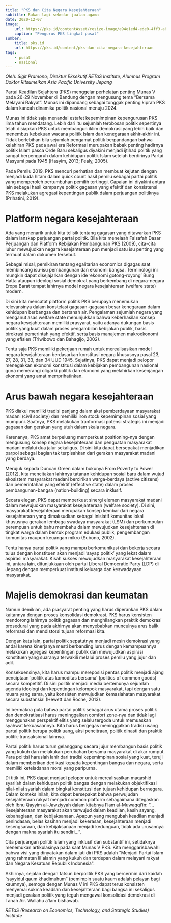 ```yaml
---
title: "PKS dan Cita Negara Kesejahteraan"
subtitle: Bukan lagi sekedar jualan agama
date: 2020-12-07
image: 
    url: https://pks.id/contentAsset/resize-image/e94e1ed4-ede0-4ff3-a8b3-d29de48af86d/image/?byInode=true&h=768
    caption: "Pengurus PKS tingkat pusat"
sumber: 
    title: pks.id
    url: https://pks.id/content/pks-dan-cita-negara-kesejahteraan
tags:
    - pusat
    - nasional
---
```


*Oleh: Sigit Pramono; Direktur Eksekutif RETaS Institute, Alumnus Program Doktor Ritsumeikan Asia Pacific University Jepang*

Partai Keadilan Sejahtera (PKS) menggelar perhelatan penting Munas V pada 26-29 November di Bandung dengan mengusung tema “Bersama Melayani Rakyat”. Munas ini dipandang sebagai tonggak penting kiprah PKS dalam kancah dinamika politik nasional menuju 2024.

Munas ini tidak saja menandai estafet kepemimpinan kepengurusan PKS lima tahun mendatang. Lebih dari itu sejumlah terobosan politik sepertinya telah disiapkan PKS untuk membangun iklim demokrasi yang lebih baik dan menembus kebekuan wacana politik Islam dan kenegaraan akhir-akhir ini. 
Tidak berlebihan bila sejumlah pengamat politik berpandangan bahwa kelahiran PKS pada awal era Reformasi merupakan babak penting hadirnya politik Islam pasca Orde Baru sekaligus diyakini menjadi ijtihad politik yang sangat berpengaruh dalam kehidupan politik Islam setelah berdirinya Partai Masyumi pada 1945 (Hasyim, 2013; Fealy, 2005).

Pada Pemilu 2019, PKS mencuri perhatian dan membuat kejutan dengan menjadi kuda hitam dalam quick count hasil pemilu sebagai partai politik yang memperoleh pertumbuhan pemilih tertinggi. Capaian ini diyakini antara lain sebagai hasil kampanye politik gagasan yang efektif dan konsistensi PKS melakukan agregasi kepentingan publik dalam perjuangan politiknya (Prihatini, 2019).

# Platform negara kesejahteraan

Ada yang menarik untuk kita telisik tentang gagasan yang ditawarkan PKS dalam lanskap perjuangan partai politik. Bila kita menelaah Falsafah Dasar Perjuangan dan Platform Kebijakan Pembangunan PKS (2009), cita-cita luhur mewujudkan negara kesejahteraan pun menjadi satu isu penting yang termuat dalam dokumen tersebut. 

Sebagai misal, pemikiran tentang egalitarian economics digagas saat membincang isu-isu pembangunan dan ekonomi bangsa. Terminologi ini mungkin dapat disejajarkan dengan ide ‘ekonomi gotong-royong’ Bung Hatta ataupun ideologi sosial demokrat yang berkembang di negara-negara Eropa Barat tempat lahirnya model negara kesejahteraan (welfare state) modern.

Di sini kita mencatat platform politik PKS berupaya menemukan relevansinya dalam konstelasi gagasan-gagasan besar kenegaraan dalam kehidupan berbangsa dan bertanah air. Pengalaman sejumlah negara yang menganut asas welfare state menunjukkan bahwa keberhasilan konsep negara kesejahteraan memiliki prasyarat, yaitu adanya dukungan basis politik yang kuat dalam proses pengambilan kebijakan publik, basis birokrasi pemerintah yang efektif, serta basis manajemen makroekonomi yang efisien (Triwibowo dan Bahagijo, 2002).

Tentu saja PKS memiliki pekerjaan rumah untuk merealisasikan model negara kesejahteraan berdasarkan konstitusi negara khususnya pasal 23, 27, 28, 31, 33, dan 34 UUD 1945. Sejatinya, PKS dapat menjadi pelopor menegakkan ekonomi konstitusi dalam kebijakan pembangunan nasional guna memerangi oligarki politik dan ekonomi yang melahirkan kesenjangan ekonomi yang amat memprihatinkan.

# Arus bawah negara kesejahteraan

PKS diakui memiliki tradisi panjang dalam aksi pemberdayaan masyarakat madani (civil society) dan memiliki iron stock kepemimpinan sosial yang mumpuni. Saatnya, PKS melakukan tranformasi potensi strategis ini menjadi gagasan dan gerakan yang utuh dalam skala negara.

Karenanya, PKS amat berpeluang memperkuat positioning-nya dengan mengusung konsep negara kesejahteraan dan penguatan masyarakat madani melalui dua jalur sekaligus. Di sini kita dapat bersepakat menjadikan parpol sebagai bagian tak terpisahkan dari gerakan masyarakat madani yang berdaya.

Merujuk kepada Duncan Green dalam bukunya From Poverty to Power (2012), kita mencitakan lahirnya tatanan kehidupan sosial baru dalam wujud ekosistem masyarakat madani bercirikan warga-berdaya (active citizens) dan pemerintahan yang efektif (effective state) dalam proses pembangunan-bangsa (nation-building) secara inklusif.

Secara elegan, PKS dapat memperkuat sinergi elemen masyarakat madani dalam mewujudkan masyarakat kesejahteraan (welfare society). Di sini, masyarakat kesejahteraan merupakan konsep kembar dari negara kesejahteraan yang dimaksudkan sebagai inisiatif komunitas lokal khususnya gerakan lembaga swadaya masyarakat (LSM) dan perkumpulan perempuan untuk bahu membahu dalam mewujudkan kesejahteraan di tingkat warga dalam bentuk program edukasi publik, pengembangan komunitas maupun keuangan mikro (Subono, 2002).

Tentu hanya partai politik yang mampu berkomunikasi dan bekerja secara tulus dengan konstituen akan menjadi ’sayap politik’ yang lekat dalam aspirasi masyarakat. Kisah sukses mewujudkan masyarakat kesejahteraan ini, antara lain, ditunjukkaan oleh partai Liberal Democratic Party (LDP) di Jepang dengan memperkuat institusi keluarga dan keswadayaan masyarakat.

# Majelis demokrasi dan keumatan

Namun demikian, ada prasyarat penting yang harus diperankan PKS dalam kaitannya dengan proses konsolidasi demokrasi. PKS harus konsisten mendorong lahirnya politik gagasan dan menghilangkan praktik demokrasi prosedural yang pada akhirnya akan menyebabkan munculnya arus balik reformasi dan mendistorsi tujuan reformasi kita.

Dengan kata lain, partai politik sepatutnya menjadi mesin demokrasi yang andal karena kinerjanya mesti berbanding lurus dengan kemampuannya melakukan agregasi kepentingan publik dan mewujudkan aspirasi konstituen yang suaranya terwakili melalui proses pemilu yang jujur dan adil.

Konsekuensinya, kita harus mampu mereposisi pentas politik menjadi ajang penciptaan ‘politik atas komoditas bersama’ (politics of common goods) secara kompetitif. Di sini politik menjadi media bertemunya sejumlah agenda ideologi dan kepentingan kelompok masyarakat, tapi dengan satu muara yang sama, yaitu konsisten mewujudkan kemaslahatan masyarakat secara substansial (Hewett dan Roche, 2013).

Ini bermakna pula bahwa partai politik sebagai arus utama proses politik dan demokratisasi harus meninggalkan comfort zone-nya dan tidak lagi menggunakan perspektif elitis yang selalu tergoda untuk memuaskan syahwat kekuasaannya. Kita harus bergegas meninggalkan tradisi usang partai politik berupa politik uang, aksi pencitraan, politik dinasti dan praktik politik-transaksional lainnya.

Partai politik harus turun gelanggang secara jujur membangun basis politik yang kukuh dan melakukan perubahan bersama masyarakat di akar rumput. Para politisi haruslah lahir dari tradisi kepemimpinan sosial yang kuat, teruji dalam memberikan dedikasi kepada kepentingan bangsa dan negara, serta memiliki keteladanan moral yang paripurna.

Di titik ini, PKS dapat menjadi pelopor untuk merealisasikan maqashid syari’ah dalam kehidupan politik bangsa dengan melakukan objektifikasi nilai-nilai syariah dalam bingkai konstitusi dan tujuan kehidupan bernegara. Dalam konteks inilah, kita dapat bersepakat bahwa perwujudan kesejahteraan rakyat menjadi common platform sebagaimana ditegaskan oleh Ibnu Qayyim al-Jawziyyah dalam kitabnya I’lam al-Muwaqqi’in: “…Kesejahteraan masyarakat akan terwujud dalam keadilan, kasih sayang, kebahagiaan, dan kebijaksanaan. Apapun yang mengubah keadilan menjadi penindasan, belas kasihan menjadi kekerasan, kesejahteraan menjadi kesengsaraan, dan kebijaksanaan menjadi kedunguan, tidak ada urusannya dengan makna syariah itu sendiri…”.

Cita perjuangan politik Islam yang inklusif dan substantif ini, setidaknya menemukan artikulasinya pada saat Munas V PKS. Kita menggarisbawahi bahwa visi yang dinyatakan dalam jati diri PKS adalah "Menjadi Partai Islam yang rahmatan lil'alamin yang kukuh dan terdepan dalam melayani rakyat dan Negara Kesatuan Republik Indonesia".

Akhirnya, sejalan dengan fatsun berpolitik PKS yang bercermin dari kaidah ”sayyidul qaum khadimuhum” (pemimpin suatu kaum adalah pelayan bagi kaumnya), semoga dengan Munas V ini PKS dapat terus konsisten menyemai sukma keadilan dan kesejahteraan bagi bangsa ini sekaligus menjadi gerakan politik yang teguh mengawal konsolidasi demokrasi di Tanah Air. Wallahu a’lam bishawab.

*RETaS (Research on Economics, Technology, and Strategic Studies) Institute*